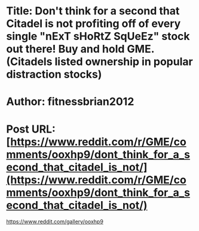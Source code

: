# Title: Don't think for a second that Citadel is not profiting off of every single "nExT sHoRtZ SqUeEz" stock out there! Buy and hold GME. (Citadels listed ownership in popular distraction stocks)
# Author: fitnessbrian2012
# Post URL: [https://www.reddit.com/r/GME/comments/ooxhp9/dont_think_for_a_second_that_citadel_is_not/](https://www.reddit.com/r/GME/comments/ooxhp9/dont_think_for_a_second_that_citadel_is_not/)


https://www.reddit.com/gallery/ooxhp9